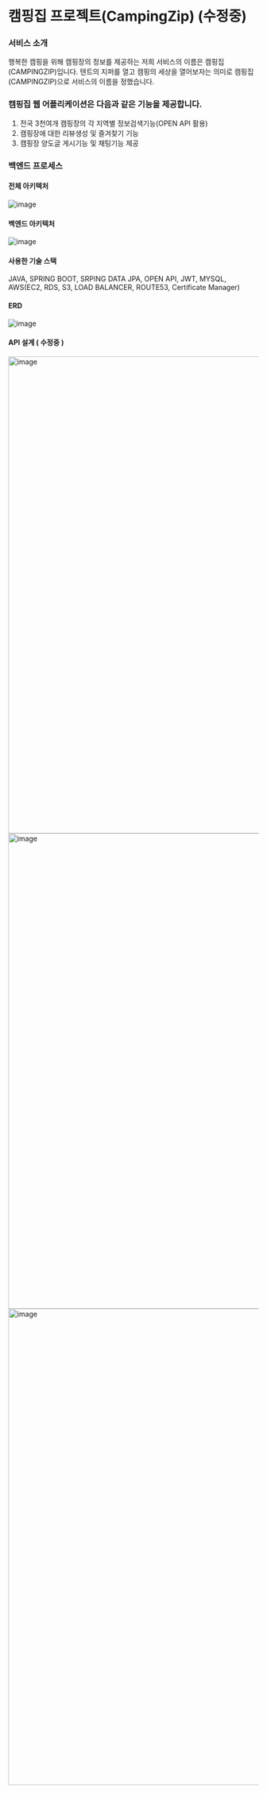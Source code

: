 # 캠핑집 프로젝트(CampingZip) (수정중)

### 서비스 소개
 행복한 캠핑을 위해 캠핑장의 정보를 제공하는 저희 서비스의 이름은 캠핑집(CAMPINGZIP)입니다. 
텐트의 지퍼를 열고 캠핑의 세상을 열어보자는 의미로 캠핑집(CAMPINGZIP)으로 서비스의 이름을 정했습니다.

### 캠핑집 웹 어플리케이션은 다음과 같은 기능을 제공합니다.
1. 전국 3천여개 캠핑장의 각 지역별 정보검색기능(OPEN API 활용)
2. 캠핑장에 대한 리뷰생성 및 즐겨찾기 기능
3. 캠핑장 양도글 게시기능 및 채팅기능 제공

### 백엔드 프로세스

#### 전체 아키텍처
![image](https://user-images.githubusercontent.com/114709427/215400898-8d7a01ce-574c-4bad-aadd-b3e2fd57ddc7.png)

#### 백엔드 아키텍처
![image](https://user-images.githubusercontent.com/114709427/215401995-7ed2bc9a-6b40-450d-af11-19442a4c846f.png)

#### 사용한 기술 스택
JAVA, SPRING BOOT, SRPING DATA JPA, OPEN API, JWT, MYSQL, 
AWS(EC2, RDS, S3, LOAD BALANCER, ROUTE53, Certificate Manager)

#### ERD
![image](https://user-images.githubusercontent.com/114709427/215403313-d35bb7be-7d59-4fbb-88fb-9e8d1b8cec6a.png)

#### API 설계 ( 수정중 )
<img width="960" alt="image" src="https://user-images.githubusercontent.com/114709427/215403634-1a4d14f7-5f14-4a9b-81e1-c858cf8df576.png">
<img width="957" alt="image" src="https://user-images.githubusercontent.com/114709427/215403692-29afe772-7613-48ad-bd79-4f2b240647f1.png">
<img width="959" alt="image" src="https://user-images.githubusercontent.com/114709427/215403771-f51a8631-c6d9-411d-84b1-67e85488ad39.png">
